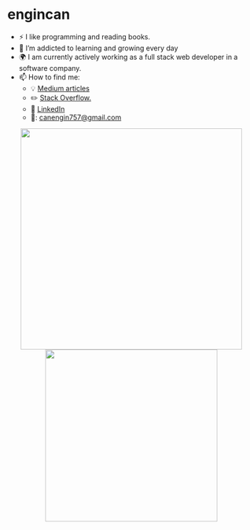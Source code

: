 # engincan

- :zap: I like programming and reading books.
- 🌱 I’m addicted to learning and growing every day
- :earth_africa: I am currently actively working as a full stack web developer in a software company. 
- 📫 How to find me: 
  - :bulb: [Medium articles](https://medium.com/@canengin757)
  - :pencil2: [Stack Overflow.](https://stackoverflow.com/users/11877599/engin-can)
  - :office: [LinkedIn](https://www.linkedin.com/in/engincan09/)
  - 📧: [canengin757@gmail.com](canengin757@gmail.com)
<p align="center"> 
<a href="https://github.com/engincan09"><img align="center" width="450" src="https://github-readme-stats.vercel.app/api?username=engincan09&show_icons=true&bg_color=0d1117&text_color=c8cdd0&title_color=3366ff&icon_color=3366ff&hide_border=true"/></a>
<a href="https://github.com/engincan09"><img align="center" width="350" src="https://github-readme-stats.vercel.app/api/top-langs/?username=engincan09&bg_color=0d1117&text_color=c8cdd0&title_color=3366ff&hide_border=true&layout=compact&langs_count=10"/></a>
  
</p>

